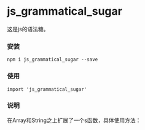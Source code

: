 # js_grammatical_sugar
这是js的语法糖。
### 安装
```
npm i js_grammatical_sugar --save
```
### 使用
```
import 'js_grammatical_sugar'
```
### 说明
在Array和String之上扩展了一个s函数，具体使用方法：
